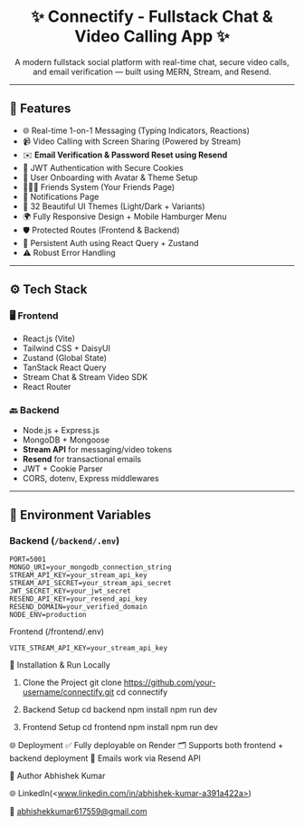 <h1 align="center">✨ Connectify - Fullstack Chat & Video Calling App ✨</h1>

<p align="center">
A modern fullstack social platform with real-time chat, secure video calls, and email verification — built using MERN, Stream, and Resend.
</p>

---

## 🚀 Features

- 🌐 Real-time 1-on-1 Messaging (Typing Indicators, Reactions)
- 📹 Video Calling with Screen Sharing (Powered by Stream)
- ✉️ **Email Verification & Password Reset using Resend**
- 🔐 JWT Authentication with Secure Cookies
- 👤 User Onboarding with Avatar & Theme Setup
- 🧑‍🤝‍🧑 Friends System (Your Friends Page)
- 🔔 Notifications Page
- 🎨 32 Beautiful UI Themes (Light/Dark + Variants)
- 🌍 Fully Responsive Design + Mobile Hamburger Menu
- 🛡️ Protected Routes (Frontend & Backend)
- 💾 Persistent Auth using React Query + Zustand
- ⚠️ Robust Error Handling

---

## ⚙️ Tech Stack

### 🖥️ Frontend

- React.js (Vite)
- Tailwind CSS + DaisyUI
- Zustand (Global State)
- TanStack React Query
- Stream Chat & Stream Video SDK
- React Router

### 🔙 Backend

- Node.js + Express.js
- MongoDB + Mongoose
- **Stream API** for messaging/video tokens
- **Resend** for transactional emails
- JWT + Cookie Parser
- CORS, dotenv, Express middlewares

---

## 🧪 Environment Variables

### Backend (`/backend/.env`)

```env
PORT=5001
MONGO_URI=your_mongodb_connection_string
STREAM_API_KEY=your_stream_api_key
STREAM_API_SECRET=your_stream_api_secret
JWT_SECRET_KEY=your_jwt_secret
RESEND_API_KEY=your_resend_api_key
RESEND_DOMAIN=your_verified_domain
NODE_ENV=production
```

Frontend (/frontend/.env)

```env
VITE_STREAM_API_KEY=your_stream_api_key
```

🧰 Installation & Run Locally

1. Clone the Project
    git clone <https://github.com/your-username/connectify.git>
    cd connectify

2. Backend Setup
        cd backend
        npm install
        npm run dev

3. Frontend Setup
        cd frontend
        npm install
        npm run dev

🌐 Deployment
✅ Fully deployable on Render
🗂️ Supports both frontend + backend deployment
📨 Emails work via Resend API

👤 Author
Abhishek Kumar

🌐 LinkedIn(<www.linkedin.com/in/abhishek-kumar-a391a422a>)

📧 <abhishekkumar617559@gmail.com>
